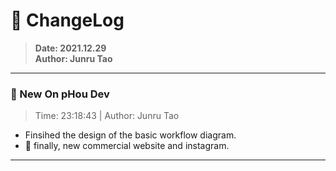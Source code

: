 # :hammer: ChangeLog
> __Date: 2021.12.29__<br>
> __Author: Junru Tao__<br>
---

### :electric_plug: New On pHou Dev
> Time: 23:18:43 | Author: Junru Tao
* Finsihed the design of the basic workflow diagram.
* :birthday: finally, new commercial website and instagram. 

---


